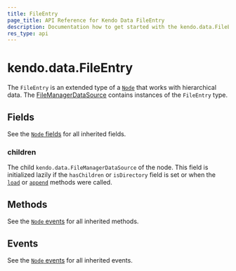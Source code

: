 ```yaml
---
title: FileEntry
page_title: API Reference for Kendo Data FileEntry
description: Documentation how to get started with the kendo.data.FileEntry, the extended type of kendo.data.Node. Find examples and guidelines for methods, fields and events of kendo.data.FileEntry.
res_type: api
---
```


# kendo.data.FileEntry

The `FileEntry` is an extended type of a [`Node`](/api/framework/node) that works with hierarchical data. The [FileManagerDataSource](/api/framework/filemanagerdatasource) contains instances of the `FileEntry` type.

## Fields

See the [`Node` fields](/api/framework/node#fields) for all inherited fields.

### children

The child `kendo.data.FileManagerDataSource` of the node. This field is initialized lazily if the `hasChildren` or `isDirectory` field is set or when the [`load`](/api/javascript/data/node/methods/load) or [`append`](/api/javascript/data/node/methods/append) methods were called.

## Methods

See the [`Node` events](/api/framework/node#methods) for all inherited methods.

## Events

See the [`Node` events](/api/framework/node#events) for all inherited events.
